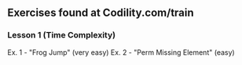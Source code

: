 Exercises found at Codility.com/train
-------------------------------------

### Lesson 1 (Time Complexity)
Ex. 1 - "Frog Jump" (very easy)
Ex. 2 - "Perm Missing Element" (easy)